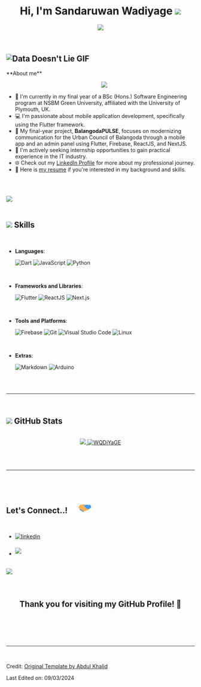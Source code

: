 <h1 align="center">
  <b>Hi, I'm Sandaruwan Wadiyage</b> 
  <img src="https://media.giphy.com/media/hvRJCLFzcasrR4ia7z/giphy.gif" width="35">
</h1>

<p align="center">
  <a href="https://github.com/DenverCoder1/readme-typing-svg">
    <img src="https://readme-typing-svg.herokuapp.com?font=Time+New+Roman&color=cyan&size=25&center=true&vCenter=true&width=600&height=100&lines=Welcome+to+my+GitHub+Profile!+🌟;Final+Year+BSc+(Hons.)+Software+Engineering+Student;Mobile+App+Developer+Enthusiast;Passionate+about+Flutter+and+Backend+Integration">
  </a>
</p>

<br>

## <picture><img src="https://media1.giphy.com/media/v1.Y2lkPTc5MGI3NjExaTY0MXpmbDFnbGoxMHNzMDUzdnlrb3B6MTBqajFmYWFvbmM3amEyMSZlcD12MV9pbnRlcm5hbF9naWZfYnlfaWQmY3Q9Zw/LaVp0AyqR5bGsC5Cbm/giphy.webp" alt="Data Doesn't Lie GIF" width="400">


</picture> 
**About me**

<picture> <img align="right" src="https://media.giphy.com/media/l0HlPjezBGLoFPlKc/giphy.gif" width="250px"></picture>

<br>

- 🌱 I'm currently in my final year of a BSc (Hons.) Software Engineering program at NSBM Green University, affiliated with the University of Plymouth, UK.
- 💻 I'm passionate about mobile application development, specifically using the Flutter framework.
- 🚀 My final-year project, **BalangodaPULSE**, focuses on modernizing communication for the Urban Council of Balangoda through a mobile app and an admin panel using Flutter, Firebase, ReactJS, and NextJS.
- 🎯 I'm actively seeking internship opportunities to gain practical experience in the IT industry.
- 🌐 Check out my [LinkedIn Profile](https://www.linkedin.com/in/sandaruwan-wadiyage) for more about my professional journey.
- 📄 Here is [my resume](#) if you're interested in my background and skills.

<br><br>

<img src="https://user-images.githubusercontent.com/73097560/115834477-dbab4500-a447-11eb-908a-139a6edaec5c.gif"><br><br>

## <img src="https://media2.giphy.com/media/QssGEmpkyEOhBCb7e1/giphy.gif?cid=ecf05e47a0n3gi1bfqntqmob8g9aid1oyj2wr3ds3mg700bl&rid=giphy.gif" width="25"><b> Skills</b>
<br>

<p align="center">

- **Languages**:

    ![Dart](https://img.shields.io/badge/Dart-%230175C2.svg?style=for-the-badge&logo=dart&logoColor=white)
    ![JavaScript](https://img.shields.io/badge/JavaScript-%23F7DF1E.svg?style=for-the-badge&logo=javascript&logoColor=black)
    ![Python](https://img.shields.io/badge/Python-%2314354C.svg?style=for-the-badge&logo=python&logoColor=white)

<br>   

- **Frameworks and Libraries**:

    ![Flutter](https://img.shields.io/badge/Flutter-%2302569B.svg?style=for-the-badge&logo=flutter&logoColor=white)
    ![ReactJS](https://img.shields.io/badge/React-%2300D8FF.svg?style=for-the-badge&logo=react&logoColor=white)
    ![Next.js](https://img.shields.io/badge/Next.js-%23000000.svg?style=for-the-badge&logo=nextdotjs&logoColor=white)

<br>

- **Tools and Platforms**:

    ![Firebase](https://img.shields.io/badge/Firebase-%23039BE5.svg?style=for-the-badge&logo=firebase)
    ![Git](https://img.shields.io/badge/Git-%23F05033.svg?style=for-the-badge&logo=git&logoColor=white)
    ![Visual Studio Code](https://img.shields.io/badge/VS%20Code-0078D7.svg?style=for-the-badge&logo=visual-studio-code&logoColor=white)
    ![Linux](https://img.shields.io/badge/Linux-FCC624?style=for-the-badge&logo=linux&logoColor=black)

<br>

- **Extras**:

    ![Markdown](https://img.shields.io/badge/Markdown-%23000000.svg?style=for-the-badge&logo=markdown&logoColor=white)
    ![Arduino](https://img.shields.io/badge/Arduino-00979D.svg?style=for-the-badge&logo=arduino&logoColor=white)

</p>

<br>
<br>

-----

<br>

## <img src="https://media.giphy.com/media/iY8CRBdQXODJSCERIr/giphy.gif" width="35"><b> GitHub Stats </b>
<br>

<div align="center">

<a href="https://github.com/WQDiYaGE">
  <img src="https://github-readme-stats.vercel.app/api?username=WQDiYaGE&include_all_commits=true&count_private=true&show_icons=true&line_height=20&title_color=7A7ADB&icon_color=2234AE&text_color=D3D3D3&bg_color=0,000000,130F40" width="450"/>
  <img src="https://github-readme-stats.vercel.app/api/top-langs?username=WQDiYaGE&show_icons=true&locale=en&layout=compact&line_height=20&title_color=7A7ADB&icon_color=2234AE&text_color=D3D3D3&bg_color=0,000000,130F40" width="375" alt="WQDiYaGE"/>
</a>
</div>

<br>
<br>
<br>

-----

<br>
<br>

## <b>Let's Connect..!</b> <img src="https://github.com/0xAbdulKhalid/0xAbdulKhalid/raw/main/assets/mdImages/handshake.gif" width="80">
<br>
<div align='left'>

<ul>

<li>
<a href="https://linkedin.com/in/sandaruwan-wadiyage" target="_blank">
<img src="https://img.shields.io/badge/linkedin:-sandaruwan--wadiyage-%2300acee.svg?color=405DE6&style=for-the-badge&logo=linkedin&logoColor=white" alt=linkedin style="margin-bottom: 5px;"/>
</a>
</li>

<br>

<li>
<a href="mailto:sandaruwan@example.com" target="_blank">
<img src="https://img.shields.io/badge/gmail:-sandaruwan@example.com-%23EA4335.svg?style=for-the-badge&logo=gmail&logoColor=white" t=mail style="margin-bottom: 5px;" />
</a>
</li>
	
</ul>
</div>

<br>
<img src="https://user-images.githubusercontent.com/73097560/115834477-dbab4500-a447-11eb-908a-139a6edaec5c.gif">
<br>
<br>
<br>

<div align='center'>

## <b>Thank you for visiting my GitHub Profile! 🌟</b>

</div>
<br>
<br>
<br>
<br>

---

<br>

Credit: [Original Template by Abdul Khalid](https://github.com/0xabdulkhalid)

Last Edited on: 09/03/2024
